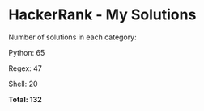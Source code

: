 # HackerRank - My Solutions

Number of solutions in each category:

Python: 65

Regex: 47

Shell: 20

**Total: 132**

